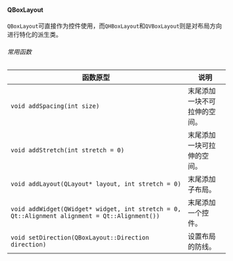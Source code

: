 #### QBoxLayout

`QBoxLayout`可直接作为控件使用，而`QHBoxLayout`和`QVBoxLayout`则是对布局方向进行特化的派生类。

###### 常用函数

| 函数原型                                                     | 说明                         |
| ------------------------------------------------------------ | ---------------------------- |
| `void addSpacing(int size)`                                  | 末尾添加一块不可拉伸的空间。 |
| `void addStretch(int stretch = 0)`                           | 末尾添加一块可拉伸的空间。   |
| `void addLayout(QLayout* layout, int stretch = 0)`           | 末尾添加子布局。             |
| `void addWidget(QWidget* widget, int stretch = 0, Qt::Alignment alignment = Qt::Alignment())` | 末尾添加一个控件。           |
| `void setDirection(QBoxLayout::Direction direction)`         | 设置布局的防线。             |


